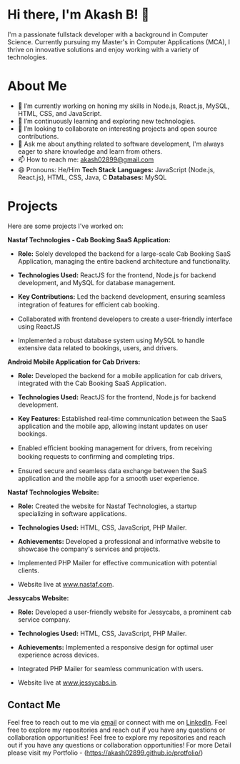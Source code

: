 # **Hi there, I'm Akash B! 👋**
I'm a passionate fullstack developer with a background in Computer Science. Currently pursuing my Master's in Computer Applications (MCA), I thrive on innovative solutions and enjoy working with a variety of technologies.

# **About Me**
- 🔭 I’m currently working on honing my skills in Node.js, React.js, MySQL, HTML, CSS, and JavaScript.
- 🌱 I’m continuously learning and exploring new technologies.
- 👯 I’m looking to collaborate on interesting projects and open source contributions.
- 💬 Ask me about anything related to software development, I'm always eager to share knowledge and learn from others.
- 📫 How to reach me: akash02899@gmail.com
- 😄 Pronouns: He/Him
**Tech Stack**
**Languages:** JavaScript (Node.js, React.js), HTML, CSS, Java, C
**Databases:** MySQL

# **Projects**
Here are some projects I've worked on:

**Nastaf Technologies - Cab Booking SaaS Application:**

- **Role:** Solely developed the backend for a large-scale Cab Booking SaaS Application, managing the entire backend architecture and 
   functionality. 
- **Technologies Used:** ReactJS for the frontend, Node.js for backend development, and MySQL for database management.

- **Key Contributions:** Led the backend development, ensuring seamless integration of features for eﬃcient cab booking. 
- Collaborated with frontend developers to create a user-friendly interface using ReactJS 
- Implemented a robust database system using MySQL to handle extensive data related to bookings, users, and drivers.

**Android Mobile Application for Cab Drivers:**

- **Role:** Developed the backend for a mobile application for cab drivers, integrated with the Cab Booking SaaS Application. 
- **Technologies Used:** ReactJS for the frontend, Node.js for backend development.

- **Key Features:** Established real-time communication between the SaaS application and the mobile app, allowing instant updates on 
   user bookings. 
- Enabled eﬃcient booking management for drivers, from receiving booking requests to conﬁrming and completing trips. 
- Ensured secure and seamless data exchange between the SaaS application and the mobile app for a smooth user experience.

**Nastaf Technologies Website:**

- **Role:** Created the website for Nastaf Technologies, a startup specializing in software applications. 
- **Technologies Used:** HTML, CSS, JavaScript, PHP Mailer.

- **Achievements:** Developed a professional and informative website to showcase the company's services and projects. 
- Implemented PHP Mailer for effective communication with potential clients. 
- Website live at www.nastaf.com.

**Jessycabs Website:**

- **Role:** Developed a user-friendly website for Jessycabs, a prominent cab service company. 
- **Technologies Used:** HTML, CSS, JavaScript, PHP Mailer.

- **Achievements:** Implemented a responsive design for optimal user experience across devices. 
- Integrated PHP Mailer for seamless communication with users. 
- Website live at www.jessycabs.in.

## Contact Me
Feel free to reach out to me via [email](mailto:akash02899@gmail.com) or connect with me on [LinkedIn](https://www.linkedin.com/in/akash-b-7648b426b/). Feel free to explore my repositories and reach out if you have any questions or collaboration opportunities!
Feel free to explore my repositories and reach out if you have any questions or collaboration opportunities!
For more Detail please visit my Portfolio - (https://akash02899.github.io/protfolio/)
